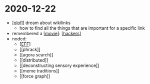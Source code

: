# 2020-12-22

- [[olofl]] dream about wikilinks
  - how to find all the things that are important for a specific link
- remembered a [[movie]]: [[hackers]]
- noded:
  - [[EFF]]
  - [[phrack]]
  - [[agora search]]
  - [[distributed]]
  - [[deconstructing sensory experience]]
  - [[meme traditions]]
  - [[force graph]]

[//begin]: # "Autogenerated link references for markdown compatibility"
[olofl]: ../olofl "Olofl"
[movie]: ../movie "Movie"
[hackers]: ../hackers "Hackers"
[EFF]: ../eff "EFF"
[//end]: # "Autogenerated link references"
